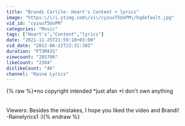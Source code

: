 ```yaml
---
title: "Brandi Carlile- Heart's Content + lyrics"
image: "https:\/\/i.ytimg.com\/vi\/cyzuuT5UoPM\/hqdefault.jpg"
vid_id: "cyzuuT5UoPM"
categories: "Music"
tags: ["Heart's","Content","lyrics"]
date: "2021-11-25T21:59:10+03:00"
vid_date: "2012-06-22T22:31:38Z"
duration: "PT3M43S"
viewcount: "285706"
likeCount: "2304"
dislikeCount: "46"
channel: "Raine Lyrics"
---
```

{% raw %}*no copyright intended  *just  afan  *I don't own anything<br /><br /><br />Viewers: Besides the mistakes, I hope you liked the video and Brandi!<br />-Rainelyrics1  :){% endraw %}
